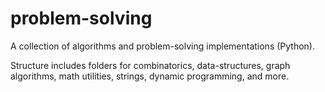 # problem-solving

A collection of algorithms and problem-solving implementations (Python).

Structure includes folders for combinatorics, data-structures, graph algorithms, math utilities, strings, dynamic programming, and more.
